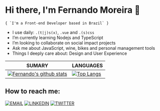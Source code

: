 # Hi there, I'm Fernando Moreira 👋

```
{ `I'm a Front-end Developer based in Brazil` }
```

- I use daily: `.(t|j)s(x)`, `.vue` and `.(s)css`
- I’m currently learning Nodejs and TypeScript
- I’m looking to collaborate on social impact projects
- Ask me about JavaScript, wine, bikes and personal management tools
- Things I deeply care about: Design and User Experience


| **SUMARY**                                                                                                                                              | **LANGUAGES**                                                                                                                                         |
| ------------------------------------------------------------------------------------------------------------------------------------------------------- | ----------------------------------------------------------------------------------------------------------------------------------------------------- |
| [![Fernando's github stats](https://github-readme-stats.vercel.app/api?username=nandomoreirame&show_icons=true)](https://github.com/nandomoreirame/github-readme-stats) | [![Top Langs](https://github-readme-stats.vercel.app/api/top-langs/?username=nandomoreirame&layout=compact)](https://github.com/nandomoreirame/github-readme-stats) |


## How to reach me:

[![EMAIL](https://img.shields.io/badge/Email-black?style=for-the-badge)](mailto:github@nandomoreira.dev) [![LINKEDIN](https://img.shields.io/badge/Linkedin-black?style=for-the-badge&logo=linkedin)](https://www.linkedin.com/in/nandomoreirame/) [![TWITTER](https://img.shields.io/badge/Twitter-black?style=for-the-badge&logo=twitter)](https://twitter.com/oseunando)
